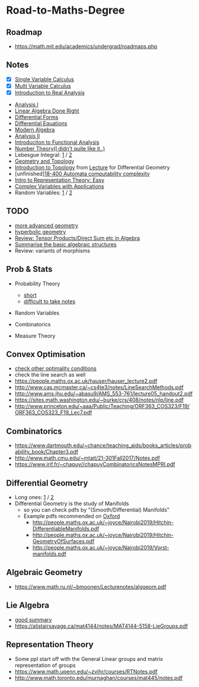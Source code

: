 # Road-to-Maths-Degree
## Roadmap
- https://math.mit.edu/academics/undergrad/roadmaps.php

## Notes
- [x] [Single Variable Calculus](https://ocw.mit.edu/courses/mathematics/18-01sc-single-variable-calculus-fall-2010/)
- [x] [Multi Variable Calculus](https://ocw.mit.edu/courses/mathematics/18-02sc-multivariable-calculus-fall-2010/)
- [x] [Introduction to Real Analysis](http://www.math.louisville.edu/~lee/RealAnalysis/IntroRealAnal.pdf)
- [Analysis I](https://ocw.mit.edu/courses/mathematics/18-100b-analysis-i-fall-2010/)
- [Linear Algebra Done Right](http://linear.axler.net/LADRvideos.html)
- [Differential Forms](https://math.mit.edu/classes/18.952/2018SP/files/18.952_book.pdf)
- [Differential Equations](https://ocw.mit.edu/courses/mathematics/18-03sc-differential-equations-fall-2011/)
- [Modern Algebra](https://ocw.mit.edu/courses/mathematics/18-703-modern-algebra-spring-2013/)
- [Analysis II](https://ocw.mit.edu/courses/mathematics/18-101-analysis-ii-fall-2005/)
- [Introduciton to Functional Analysis](https://ocw.mit.edu/courses/mathematics/18-102-introduction-to-functional-analysis-spring-2009/)
- [Number Theory(I didn't quite like it..)](https://ocw.mit.edu/courses/mathematics/18-781-theory-of-numbers-spring-2012/lecture-notes/)
- Lebesgue Integral: [1](http://williamchen-mathematics.info/lnilifolder/lnili.html) / [2](https://www.math.tamu.edu/~francis.narcowich/m641/m641_notes/lebesgue_integral.pdf)
- [Geometry and Topology](http://www.claymath.org/library/Ritter/ritter-lectures-on-geomery-and-topology.pdf)
- [Introduction to Topology](http://people.maths.ox.ac.uk/~joyce/Nairobi2019/Cavalieri-Topology.pdf) from [Lecture](http://people.maths.ox.ac.uk/~joyce/Nairobi2019/IntroDiffGeom.html)  for Differential Geometry
- [unfinished][18-400 Automata computability complexity](https://ocw.mit.edu/courses/electrical-engineering-and-computer-science/6-045j-automata-computability-and-complexity-spring-2011/lecture-notes/)
- [Intro to Representation Theory: Easy](https://courses.maths.ox.ac.uk/node/53)
- [Complex Variables with Applications](https://ocw.mit.edu/courses/mathematics/18-04-complex-variables-with-applications-spring-2018/index.htm)
- Random Variables: [1](https://www.stat.pitt.edu/stoffer/tsa4/intro_prob.pdf) / [2](http://www2.econ.iastate.edu/classes/econ500/hallam/documents/RV_Prob_Distributions.pdf)


## TODO
- [more advanced geometry](http://mphitchman.com/geometry/GCTscreen-Hitchman-March-2018.pdf)
- [hyperbolic geometry](https://www.math.brown.edu/~rkenyon/papers/cannon.pdf)
- [Review: Tensor Products/Direct Sum etc in Algebra](http://www.jchateley.com/project/tensor.pdf)
- [Summarise the basic algebraic structures](https://www.mathphysicsbook.com/wp-content/uploads/2013/01/10.algebraic-categories.png)
- Review: variants of morphisms

## Prob & Stats
- Probability Theory
  - [short](http://people.math.harvard.edu/~ctm/papers/home/text/class/harvard/154/course/course.pdf)
  - [difficult to take notes](https://services.math.duke.edu/~rtd/PTE/PTE5_011119.pdf)

- Random Variables
- Combinatorics
- Measure Theory

## Convex Optimisation
- [check other optimality conditions](https://sites.math.washington.edu/~burke/crs/408/notes/nlp/coc.pdf)
- check the line search as well
- https://people.maths.ox.ac.uk/hauser/hauser_lecture2.pdf
- http://www.cas.mcmaster.ca/~cs4te3/notes/LineSearchMethods.pdf
- http://www.ams.jhu.edu/~abasu9/AMS_553-761/lecture05_handout2.pdf
- https://sites.math.washington.edu/~burke/crs/408/notes/nlp/line.pdf
- http://www.princeton.edu/~aaa/Public/Teaching/ORF363_COS323/F19/ORF363_COS323_F19_Lec7.pdf

## Combinatorics
- https://www.dartmouth.edu/~chance/teaching_aids/books_articles/probability_book/Chapter3.pdf
- http://www.math.cmu.edu/~mtait/21-301Fall2017/Notes.pdf
- https://www.irif.fr/~chapuy//chapuyCombinatoricsNotesMPRI.pdf

## Differential Geometry
- Long ones: [1](http://www.math.toronto.edu/mein/teaching/MAT367/DiffGeomNotes.pdf) / [2](https://faculty.math.illinois.edu/~ruiloja/Math519/notes.pdf)
- Differential Geometry is the study of Manifolds
  - so you can check pdfs by "(Smooth/Differential) Manifolds"
  - Example pdfs recommended on [Oxford](http://people.maths.ox.ac.uk/~joyce/Nairobi2019/IntroDiffGeom.html)
    - http://people.maths.ox.ac.uk/~joyce/Nairobi2019/Hitchin-DifferentiableManifolds.pdf
    - http://people.maths.ox.ac.uk/~joyce/Nairobi2019/Hitchin-GeometryOfSurfaces.pdf
    - http://people.maths.ox.ac.uk/~joyce/Nairobi2019/Vorst-manifolds.pdf

## Algebraic Geometry
- https://www.math.ru.nl/~bmoonen/Lecturenotes/alggeom.pdf

## Lie Algebra
- [good summary](http://www.math.uchicago.edu/~may/VIGRE/VIGRE2011/REUPapers/KangD.pdf)
- https://alistairsavage.ca/mat4144/notes/MAT4144-5158-LieGroups.pdf

## Representation Theory
- Some ppl start off with the General Linear groups and matrix representation of groups
- https://www.math.upenn.edu/~zvihr/courses/RTNotes.pdf
- http://www.math.toronto.edu/murnaghan/courses/mat445/notes.pdf
